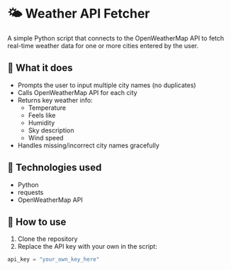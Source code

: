 # 🌤️ Weather API Fetcher

A simple Python script that connects to the OpenWeatherMap API to fetch real-time weather data for one or more cities entered by the user.

## 🔧 What it does

- Prompts the user to input multiple city names (no duplicates)
- Calls OpenWeatherMap API for each city
- Returns key weather info:
  - Temperature
  - Feels like
  - Humidity
  - Sky description
  - Wind speed
- Handles missing/incorrect city names gracefully

## 🧠 Technologies used

- Python
- requests
- OpenWeatherMap API

## 🚀 How to use

1. Clone the repository
2. Replace the API key with your own in the script:
```python
api_key = "your_own_key_here"
